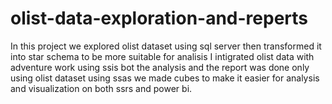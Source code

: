 # olist-data-exploration-and-reperts
In this project we explored olist dataset using sql server then transformed it into star schema to be more suitable for analisis
I intigrated olist data with adventure  work using ssis bot the analysis and the report was done only using olist dataset
using ssas we made cubes to make it easier for analysis and visualization on both ssrs and power bi.
